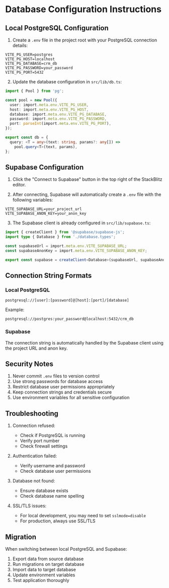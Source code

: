 # Database Configuration Instructions

## Local PostgreSQL Configuration

1. Create a `.env` file in the project root with your PostgreSQL connection details:

```env
VITE_PG_USER=postgres
VITE_PG_HOST=localhost
VITE_PG_DATABASE=crm_db
VITE_PG_PASSWORD=your_password
VITE_PG_PORT=5432
```

2. Update the database configuration in `src/lib/db.ts`:

```typescript
import { Pool } from 'pg';

const pool = new Pool({
  user: import.meta.env.VITE_PG_USER,
  host: import.meta.env.VITE_PG_HOST,
  database: import.meta.env.VITE_PG_DATABASE,
  password: import.meta.env.VITE_PG_PASSWORD,
  port: parseInt(import.meta.env.VITE_PG_PORT),
});

export const db = {
  query: <T = any>(text: string, params?: any[]) => 
    pool.query<T>(text, params),
};
```

## Supabase Configuration

1. Click the "Connect to Supabase" button in the top right of the StackBlitz editor.

2. After connecting, Supabase will automatically create a `.env` file with the following variables:

```env
VITE_SUPABASE_URL=your_project_url
VITE_SUPABASE_ANON_KEY=your_anon_key
```

3. The Supabase client is already configured in `src/lib/supabase.ts`:

```typescript
import { createClient } from '@supabase/supabase-js';
import type { Database } from './database.types';

const supabaseUrl = import.meta.env.VITE_SUPABASE_URL;
const supabaseAnonKey = import.meta.env.VITE_SUPABASE_ANON_KEY;

export const supabase = createClient<Database>(supabaseUrl, supabaseAnonKey);
```

## Connection String Formats

### Local PostgreSQL
```
postgresql://[user]:[password]@[host]:[port]/[database]
```

Example:
```
postgresql://postgres:your_password@localhost:5432/crm_db
```

### Supabase
The connection string is automatically handled by the Supabase client using the project URL and anon key.

## Security Notes

1. Never commit `.env` files to version control
2. Use strong passwords for database access
3. Restrict database user permissions appropriately
4. Keep connection strings and credentials secure
5. Use environment variables for all sensitive configuration

## Troubleshooting

1. Connection refused:
   - Check if PostgreSQL is running
   - Verify port number
   - Check firewall settings

2. Authentication failed:
   - Verify username and password
   - Check database user permissions

3. Database not found:
   - Ensure database exists
   - Check database name spelling

4. SSL/TLS issues:
   - For local development, you may need to set `sslmode=disable`
   - For production, always use SSL/TLS

## Migration

When switching between local PostgreSQL and Supabase:

1. Export data from source database
2. Run migrations on target database
3. Import data to target database
4. Update environment variables
5. Test application thoroughly